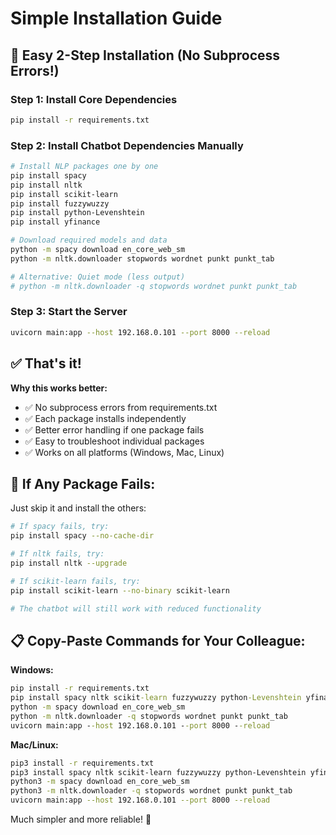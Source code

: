 # Simple Installation Guide

## 🚀 Easy 2-Step Installation (No Subprocess Errors!)

### Step 1: Install Core Dependencies
```bash
pip install -r requirements.txt
```

### Step 2: Install Chatbot Dependencies Manually
```bash
# Install NLP packages one by one
pip install spacy
pip install nltk  
pip install scikit-learn
pip install fuzzywuzzy
pip install python-Levenshtein
pip install yfinance

# Download required models and data
python -m spacy download en_core_web_sm
python -m nltk.downloader stopwords wordnet punkt punkt_tab

# Alternative: Quiet mode (less output)
# python -m nltk.downloader -q stopwords wordnet punkt punkt_tab
```

### Step 3: Start the Server
```bash
uvicorn main:app --host 192.168.0.101 --port 8000 --reload
```

## ✅ That's it! 

**Why this works better:**
- ✅ No subprocess errors from requirements.txt
- ✅ Each package installs independently  
- ✅ Better error handling if one package fails
- ✅ Easy to troubleshoot individual packages
- ✅ Works on all platforms (Windows, Mac, Linux)

## 🔧 If Any Package Fails:

Just skip it and install the others:

```bash
# If spacy fails, try:
pip install spacy --no-cache-dir

# If nltk fails, try:
pip install nltk --upgrade

# If scikit-learn fails, try:
pip install scikit-learn --no-binary scikit-learn

# The chatbot will still work with reduced functionality
```

## 📋 Copy-Paste Commands for Your Colleague:

**Windows:**
```cmd
pip install -r requirements.txt
pip install spacy nltk scikit-learn fuzzywuzzy python-Levenshtein yfinance
python -m spacy download en_core_web_sm
python -m nltk.downloader -q stopwords wordnet punkt punkt_tab
uvicorn main:app --host 192.168.0.101 --port 8000 --reload
```

**Mac/Linux:**
```bash
pip3 install -r requirements.txt
pip3 install spacy nltk scikit-learn fuzzywuzzy python-Levenshtein yfinance
python3 -m spacy download en_core_web_sm
python3 -m nltk.downloader -q stopwords wordnet punkt punkt_tab
uvicorn main:app --host 192.168.0.101 --port 8000 --reload
```

Much simpler and more reliable! 🎉
